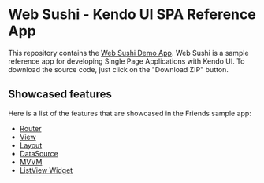 Web Sushi - Kendo UI SPA Reference App
==================

This repository contains the [Web Sushi Demo App](http://demos.telerik.com/kendo-ui/websushi/). Web Sushi is a sample reference app for developing Single Page Applications with Kendo UI. To download the source code, just click on the "Download ZIP" button.

## Showcased features 

Here is a list of the features that are showcased in the Friends sample app:

- [Router](http://docs.telerik.com/kendo-ui/getting-started/framework/spa/router)
- [View](http://docs.telerik.com/kendo-ui/getting-started/framework/spa/view)
- [Layout](http://docs.telerik.com/kendo-ui/getting-started/framework/spa/layout)
- [DataSource](http://docs.telerik.com/kendo-ui/getting-started/framework/datasource/overview)
- [MVVM](http://docs.telerik.com/kendo-ui/getting-started/framework/mvvm/overview)
- [ListView Widget](http://docs.telerik.com/kendo-ui/getting-started/web/listview/overview)

